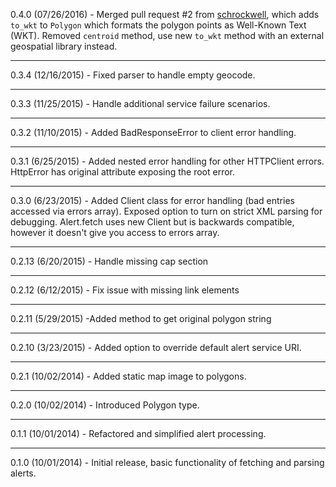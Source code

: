 0.4.0 (07/26/2016) - Merged pull request #2 from [schrockwell](https://github.com/schrockwell), which adds `to_wkt` to `Polygon` which formats the polygon points as Well-Known Text (WKT). Removed `centroid` method, use new `to_wkt` method with an external geospatial library instead.

***

0.3.4 (12/16/2015) - Fixed parser to handle empty geocode.

***

0.3.3 (11/25/2015) - Handle additional service failure scenarios.

***

0.3.2 (11/10/2015) - Added BadResponseError to client error handling.

***

0.3.1 (6/25/2015) - Added nested error handling for other HTTPClient errors. HttpError has original attribute exposing the root error.

***

0.3.0 (6/23/2015) - Added Client class for error handling (bad entries accessed via errors array). Exposed option to turn on strict XML parsing for debugging. Alert.fetch uses new Client but is backwards compatible, however it doesn't give you access to errors array.

***

0.2.13 (6/20/2015) - Handle missing cap section

***

0.2.12 (6/12/2015) - Fix issue with missing link elements

***

0.2.11 (5/29/2015) -Added method to get original polygon string

***

0.2.10 (3/23/2015) - Added option to override default alert service URI.

***

0.2.1 (10/02/2014) - Added static map image to polygons.

***

0.2.0 (10/02/2014) - Introduced Polygon type.
 
***

0.1.1 (10/01/2014) - Refactored and simplified alert processing.

***

0.1.0 (10/01/2014) - Initial release, basic functionality of fetching and parsing alerts.
